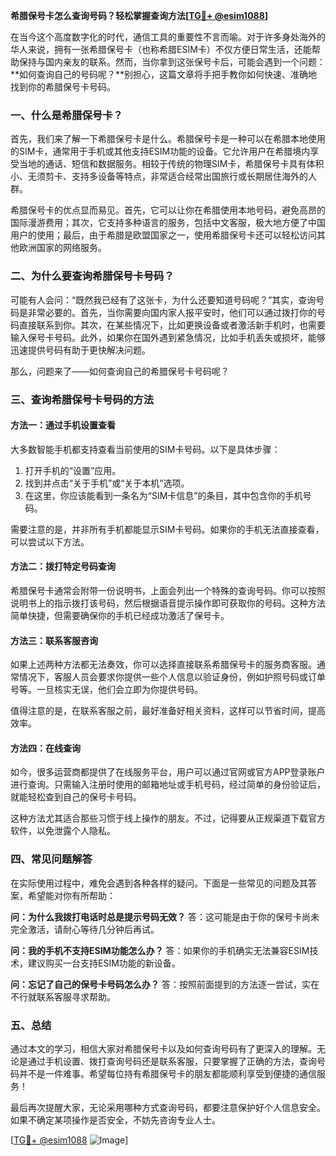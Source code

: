 **希腊保号卡怎么查询号码？轻松掌握查询方法[[TG💪+ @esim1088](https://t.me/s/esim1088)]**

在当今这个高度数字化的时代，通信工具的重要性不言而喻。对于许多身处海外的华人来说，拥有一张希腊保号卡（也称希腊ESIM卡）不仅方便日常生活，还能帮助保持与国内亲友的联系。然而，当你拿到这张保号卡后，可能会遇到一个问题：**如何查询自己的号码呢？**别担心，这篇文章将手把手教你如何快速、准确地找到你的希腊保号卡号码。

### 一、什么是希腊保号卡？

首先，我们来了解一下希腊保号卡是什么。希腊保号卡是一种可以在希腊本地使用的SIM卡，通常用于手机或其他支持ESIM功能的设备。它允许用户在希腊境内享受当地的通话、短信和数据服务。相较于传统的物理SIM卡，希腊保号卡具有体积小、无须剪卡、支持多设备等特点，非常适合经常出国旅行或长期居住海外的人群。

希腊保号卡的优点显而易见。首先，它可以让你在希腊使用本地号码，避免高昂的国际漫游费用；其次，它支持多种语言的服务，包括中文客服，极大地方便了中国用户的使用；最后，由于希腊是欧盟国家之一，使用希腊保号卡还可以轻松访问其他欧洲国家的网络服务。

### 二、为什么要查询希腊保号卡号码？

可能有人会问：“既然我已经有了这张卡，为什么还要知道号码呢？”其实，查询号码是非常必要的。首先，当你需要向国内家人报平安时，他们可以通过拨打你的号码直接联系到你。其次，在某些情况下，比如更换设备或者激活新手机时，也需要输入保号卡号码。此外，如果你在国外遇到紧急情况，比如手机丢失或损坏，能够迅速提供号码有助于更快解决问题。

那么，问题来了——如何查询自己的希腊保号卡号码呢？

### 三、查询希腊保号卡号码的方法

#### 方法一：通过手机设置查看

大多数智能手机都支持查看当前使用的SIM卡号码。以下是具体步骤：

1. 打开手机的“设置”应用。
2. 找到并点击“关于手机”或“关于本机”选项。
3. 在这里，你应该能看到一条名为“SIM卡信息”的条目，其中包含你的手机号码。

需要注意的是，并非所有手机都能显示SIM卡号码。如果你的手机无法直接查看，可以尝试以下方法。

#### 方法二：拨打特定号码查询

希腊保号卡通常会附带一份说明书，上面会列出一个特殊的查询号码。你可以按照说明书上的指示拨打该号码，然后根据语音提示操作即可获取你的号码。这种方法简单快捷，但需要确保你的手机已经成功激活了保号卡。

#### 方法三：联系客服咨询

如果上述两种方法都无法奏效，你可以选择直接联系希腊保号卡的服务商客服。通常情况下，客服人员会要求你提供一些个人信息以验证身份，例如护照号码或订单号等。一旦核实无误，他们会立即为你提供号码。

值得注意的是，在联系客服之前，最好准备好相关资料，这样可以节省时间，提高效率。

#### 方法四：在线查询

如今，很多运营商都提供了在线服务平台，用户可以通过官网或官方APP登录账户进行查询。只需输入注册时使用的邮箱地址或手机号码，经过简单的身份验证后，就能轻松查到自己的保号卡号码。

这种方法尤其适合那些习惯于线上操作的朋友。不过，记得要从正规渠道下载官方软件，以免泄露个人隐私。

### 四、常见问题解答

在实际使用过程中，难免会遇到各种各样的疑问。下面是一些常见的问题及其答案，希望能对你有所帮助：

**问：为什么我拨打电话时总是提示号码无效？**
答：这可能是由于你的保号卡尚未完全激活，请耐心等待几分钟后再试。

**问：我的手机不支持ESIM功能怎么办？**
答：如果你的手机确实无法兼容ESIM技术，建议购买一台支持ESIM功能的新设备。

**问：忘记了自己的保号卡号码怎么办？**
答：按照前面提到的方法逐一尝试，实在不行就联系客服寻求帮助。

### 五、总结

通过本文的学习，相信大家对希腊保号卡以及如何查询号码有了更深入的理解。无论是通过手机设置、拨打查询号码还是联系客服，只要掌握了正确的方法，查询号码并不是一件难事。希望每位持有希腊保号卡的朋友都能顺利享受到便捷的通信服务！

最后再次提醒大家，无论采用哪种方式查询号码，都要注意保护好个人信息安全。如果不确定某项操作是否安全，不妨先咨询专业人士。

[[TG💪+ @esim1088](https://t.me/s/esim1088) ![Image](https://i.postimg.cc/4NQfJmqS/Snipaste-2025-05-13-00-14-12.png)]